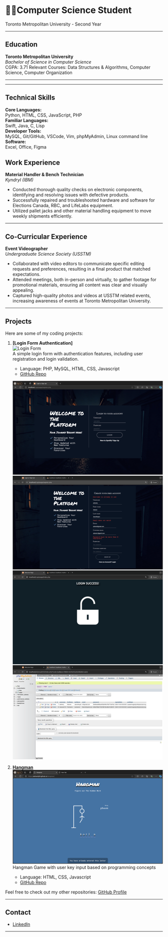 # 👨‍💻Computer Science Student 
Toronto Metropolitan University - Second Year

---

## Education
**Toronto Metropolitan University**  
_Bachelor of Science in Computer Science_  
CGPA: 3.71
Relevant Courses: Data Structures & Algorithms, Computer Science, Computer Organization

---

---
## Technical Skills
**Core Languages:**  
Python, HTML, CSS, JavaScript, PHP    
**Familiar Languages:**  
Swift, Java, C, Lisp  
**Developer Tools:**  
MySQL, Git/GitHub, VSCode, Vim, phpMyAdmin, Linux command line  
**Software:**  
Excel, Office, Figma  


## Work Experience
**Material Handler & Bench Technician**  
_Kyndryl (IBM)_  
- Conducted thorough quality checks on electronic components, identifying and resolving issues with defective products. 
- Successfully repaired and troubleshooted hardware and software for Elections Canada, RBC, and LifeLabs equipment. 
- Utilized pallet jacks and other material handling equipment to move weekly shipments efficiently.



---

## Co-Curricular Experience
**Event Videographer**  
_Undergraduate Science Society (USSTM)_  
- Collaborated with video editors to communicate specific editing requests and preferences, resulting in a final product that matched expectations.
- Attended meetings, both in-person and virtually, to gather footage for promotional materials, ensuring all content was clear and visually appealing.
- Captured high-quality photos and videos at USSTM related events, increasing awareness of events at Toronto Metropolitan University.


---

## Projects
Here are some of my coding projects:

1. **[Login Form Authentication]**  
   ![Login Form](assets/images/login_form.png)  
   A simple login form with authentication features, including user registration and login validation.
   - Language: PHP, MySQL, HTML, CSS, Javascript
   - [GitHub Repo](https://github.com/aishwinj04/Authentication-Page)  

   ![Login Process](assets/images/login.png) 
   ![Registration Error Handling](assets/images/signup.png) 
   ![Success Page](assets/images/page2.png)
   ![Database](assets/images/database.png)

2. **[Hangman](https://aishwinj04.github.io/Hangman/)**
   ![Hangman](assets/images/hangman.png)
   Hangman Game with user key input based on programming concepts
   - Language: HTML, CSS, Javascript
   - [GitHub Repo](https://github.com/aishwinj04/Hangman)

Feel free to check out my other repositories: [GitHub Profile](https://github.com/aishwinj04)

---

## Contact
- [LinkedIn](https://www.linkedin.com/in/aishwin-j-7796a1244/)

---


